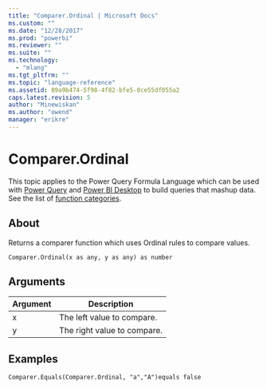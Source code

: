 ```yaml
---
title: "Comparer.Ordinal | Microsoft Docs"
ms.custom: ""
ms.date: "12/28/2017"
ms.prod: "powerbi"
ms.reviewer: ""
ms.suite: ""
ms.technology: 
  - "mlang"
ms.tgt_pltfrm: ""
ms.topic: "language-reference"
ms.assetid: 89a9b474-5f98-4f82-bfe5-0ce55df055a2
caps.latest.revision: 5
author: "Minewiskan"
ms.author: "owend"
manager: "erikre"
---
```

# Comparer.Ordinal
This topic applies to the Power Query Formula Language which can be used with [Power Query](https://support.office.com/article/Introduction-to-Microsoft-Power-Query-for-Excel-6E92E2F4-2079-4E1F-BAD5-89F6269CD605) and [Power BI Desktop](http://go.microsoft.com/fwlink/p/?LinkId=618607) to build queries that mashup data. See the list of [function categories](https://msdn.microsoft.com/en-us/library/mt211003.aspx).  
  
## About  
Returns a comparer function which uses Ordinal rules to compare values.  
  
```  
Comparer.Ordinal(x as any, y as any) as number  
```  
  
## Arguments  
  
|Argument|Description|  
|------------|---------------|  
|x|The left value to compare.|  
|y|The right value to compare.|  
  
## Examples  
  
```  
Comparer.Equals(Comparer.Ordinal, "a","A")equals false  
```  
